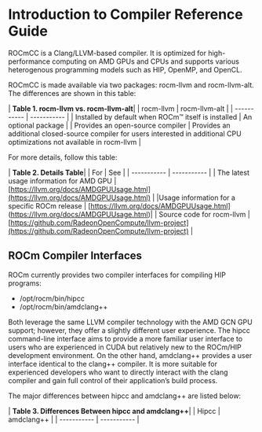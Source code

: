 # Introduction to Compiler Reference Guide

ROCmCC is a Clang/LLVM-based compiler. It is optimized for high-performance computing on AMD GPUs and CPUs and supports various heterogenous programming models such as HIP, OpenMP, and OpenCL.

ROCmCC is made available via two packages: rocm-llvm and rocm-llvm-alt. The differences are shown in this table:

| <b>Table 1. rocm-llvm vs. rocm-llvm-alt</b>|
| rocm-llvm | rocm-llvm-alt |
| ----------- | ----------- |
| Installed by default when ROCm™ itself is installed | An optional package |
| Provides an open-source compiler | Provides an additional closed-source compiler for users interested in additional CPU optimizations not available in rocm-llvm |

For more details, follow this table:

| <b>Table 2. Details Table</b>|
| For | See |
| ----------- | ----------- |
| The latest usage information for AMD GPU |[https://llvm.org/docs/AMDGPUUsage.html](https://llvm.org/docs/AMDGPUUsage.html) |
|Usage information for a specific ROCm release | [https://llvm.org/docs/AMDGPUUsage.html] (https://llvm.org/docs/AMDGPUUsage.html)|
| Source code for rocm-llvm | [https://github.com/RadeonOpenCompute/llvm-project](https://github.com/RadeonOpenCompute/llvm-project) |

## ROCm Compiler Interfaces
ROCm currently provides two compiler interfaces for compiling HIP programs:
- /opt/rocm/bin/hipcc
- /opt/rocm/bin/amdclang++

Both leverage the same LLVM compiler technology with the AMD GCN GPU support; however, they offer a slightly different user experience. The hipcc command-line interface aims to provide a more familiar user interface to users who are experienced in CUDA but relatively new to the ROCm/HIP development environment. On the other hand, amdclang++ provides a user interface identical to the clang++ compiler. It is more suitable for experienced developers who want to directly interact with the clang compiler and gain full control of their application’s build process.

The major differences between hipcc and amdclang++ are listed below:

| <b>Table 3. Differences Between hipcc and amdclang++</b>|
| Hipcc | amdclang++ |
| ----------- | ----------- |

